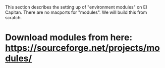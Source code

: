 This section describes the setting up of "environment modules" on El Capitan. 
There are no macports for "modules". 
We will build this from scratch.

# Download modules from here: https://sourceforge.net/projects/modules/
# 
